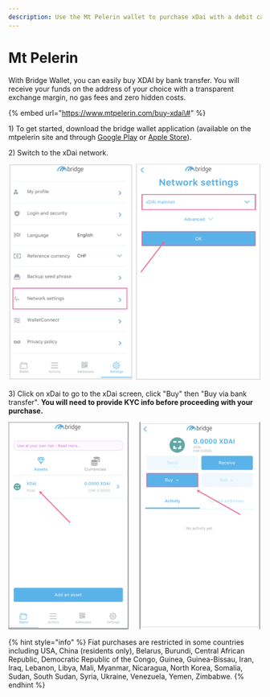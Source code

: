 ```yaml
---
description: Use the Mt Pelerin wallet to purchase xDai with a debit card
---
```


# Mt Pelerin

With Bridge Wallet, you can easily buy XDAI by bank transfer. You will receive your funds on the address of your choice with a transparent exchange margin, no gas fees and zero hidden costs.

{% embed url="https://www.mtpelerin.com/buy-xdai\#" %}

1\) To get started, download the bridge wallet application \(available on the mtpelerin site and through [Google Play](https://play.google.com/store/apps/details?id=com.mtpelerin.bridge) or [Apple Store](https://apps.apple.com/us/app/bridge-wallet/id1481859680)\).

2\) Switch to the xDai network. 

![](../../../.gitbook/assets/mtpelerin1.png)

3\) Click on xDai to go to the xDai screen, click "Buy" then "Buy via bank transfer". **You will need to provide KYC info before proceeding with your purchase.**

![](../../../.gitbook/assets/mtpelerin-2.png)

{% hint style="info" %}
Fiat purchases are restricted in some countries including USA, China \(residents only\), Belarus, Burundi, Central African Republic, Democratic Republic of the Congo, Guinea, Guinea-Bissau, Iran, Iraq, Lebanon, Libya, Mali, Myanmar, Nicaragua, North Korea, Somalia, Sudan, South Sudan, Syria, Ukraine, Venezuela, Yemen, Zimbabwe.
{% endhint %}

